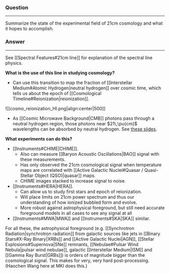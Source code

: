 ### Question
---
Summarize the state of the experimental field of 21cm cosmology and what it hopes to accomplish.

### Answer
---
See [[Spectral Features#21cm line]] for explanation of the spectral line physics. 

**What is the use of this line in studying cosmology?** 
- Can use this transition to map the fraction of [[Interstellar Medium#Atomic Hydrogen|neutral hydrogen]] over cosmic time, which tells us about the epoch of [[Cosmological Timeline#Reionization|reionization]].

![[cosmo_reionization_HI.png|align:center|500]]

- As [[Cosmic Microwave Background|CMB]] photons pass through a neutral hydrogen region, those photons near $21\,\pu{cm}$ wavelengths can be absorbed by neutral hydrogen. See [these slides](https://www2.yukawa.kyoto-u.ac.jp/~ppp.ws/PPP2015/slides/takahashi.pdf).

**What experiments can do this?**
- [[Instruments#CHIME|CHIME]]. 
	- Also can measure [[Baryon Acoustic Oscillations|BAO]] signal with these measurements. 
	- Has only observed the 21cm cosmological signal when temperature maps are correlated with [[Active Galactic Nuclei#Quasar / Quasi-Stellar Object (QSO)|quasar]] maps.
	- CHIME images stacked to increase signal to noise.
- [[Instruments#HERA|HERA]]. 
	- Can allow us to study first stars and epoch of reionization. 
	- Will place limits on 21cm power spectrum and thus our understanding of how ionized bubbled form and evolve. 
	- More robust against astrophysical foreground, but still need accurate foreground models in all cases to see any signal at all
- [[Instruments#MWA|MWA]] and [[Instruments#SKA|SKA]] similar.

For all these, the astrophysical foreground (e.g. [[Synchrotron Radiation|synchrotron radiation]] from galactic sources like jets in [[Binary Stars#X-Ray Binary|XRBs]] and [[Active Galactic Nuclei|AGN]], [[Stellar Explosions#Supernova|SNe]] remnants, [[Nebulae#Pulsar Wind Nebula|pulsar wind nebulae]], galactic [[Interstellar Medium|ISM]] and [[Gamma Ray Burst|GRBs]]) is orders of magnitude bigger than the cosmological signal. This makes for very, very hard post-processing. (Haochen Wang here at MKI does this.)